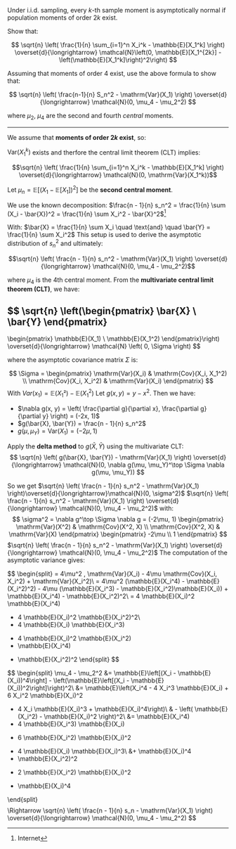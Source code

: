 Under i.i.d. sampling, every $k$-th sample moment is asymptotically normal if population moments of order $2k$ exist.

Show that:

$$
\sqrt{n} \left( \frac{1}{n} \sum_{i=1}^n X_i^k - \mathbb{E}[X_1^k] \right) \overset{d}{\longrightarrow} \mathcal{N}\left(0, \mathbb{E}[X_1^{2k}] - \left(\mathbb{E}[X_1^k]\right)^2\right)
$$

Assuming that moments of order 4 exist, use the above formula to show that:

$$
\sqrt{n} \left( \frac{n-1}{n} S_n^2 - \mathrm{Var}(X_1) \right) \overset{d}{\longrightarrow} \mathcal{N}(0, \mu_4 - \mu_2^2)
$$

where $\mu_2$, $\mu_4$ are the second and fourth *central* moments.

---
We assume that **moments of order $2k$ exist**, so:

$\mathrm{Var}(X_1^k)$ exists  and therfore  the central limit theorem (CLT) implies:

$$\sqrt{n} \left( \frac{1}{n} \sum_{i=1}^n X_i^k - \mathbb{E}[X_1^k] \right) \overset{d}{\longrightarrow} \mathcal{N}(0, \mathrm{Var}(X_1^k))$$

Let $\mu_n = \mathbb{E}[(X_1 - \mathbb{E}[X_1])^2]$ be the **second central moment**.

We use the known decomposition: $\frac{n - 1}{n} s_n^2 = \frac{1}{n} \sum (X_i - \bar{X})^2 = \frac{1}{n} \sum X_i^2 - \bar{X}^2$[^1]

With: $\bar{X} = \frac{1}{n} \sum X_i \quad \text{and} \quad \bar{Y} = \frac{1}{n} \sum X_i^2$
This setup is used to derive the asymptotic distribution of $s_n^2$ and ultimately:

$$\sqrt{n} \left( \frac{n - 1}{n} s_n^2 - \mathrm{Var}(X_1) \right) \overset{d}{\longrightarrow} \mathcal{N}(0, \mu_4 - \mu_2^2)$$

where $\mu_4$ is the 4th central moment.
From the **multivariate central limit theorem (CLT)**, we have:

$$
\sqrt{n} 
\left(\begin{pmatrix}
\bar{X} \\
\bar{Y}
\end{pmatrix}
-
\begin{pmatrix}
\mathbb{E}(X_1) \\
\mathbb{E}(X_1^2)
\end{pmatrix}\right)
\overset{d}{\longrightarrow} \mathcal{N}
\left(
0,
\Sigma
\right)
$$

where the asymptotic covariance matrix $\Sigma$ is:

$$
\Sigma =
\begin{pmatrix}
\mathrm{Var}(X_i) & \mathrm{Cov}(X_i, X_1^2) \\
\mathrm{Cov}(X_i, X_i^2) & \mathrm{Var}(X_i)
\end{pmatrix}
$$
With $Var(x_{1})= \mathbb{E}(X_{1}²)-\mathbb{E}(X_{1}^2)$
Let $g(x, y) = y - x^2$.
Then we have:

- $\nabla g(x, y) = \left( \frac{\partial g}{\partial x}, \frac{\partial g}{\partial y} \right) = (-2x, 1)$
- $g(\bar{X}, \bar{Y}) = \frac{n - 1}{n} s_n^2$
- $g(\mu, \mu_Y) = \mathrm{Var}(X_1) = (-2\mu, 1)$

Apply the **delta method** to $g(\bar{X}, \bar{Y})$ using the multivariate CLT:
$$
\sqrt{n} \left( g(\bar{X}, \bar{Y}) - \mathrm{Var}(X_1) \right)
\overset{d}{\longrightarrow}
\mathcal{N}(0, \nabla g(\mu, \mu_Y)^\top \Sigma \nabla g(\mu, \mu_Y))
$$

So we get $\sqrt{n} \left( \frac{n - 1}{n} s_n^2 - \mathrm{Var}(X_1) \right)\overset{d}{\longrightarrow}\mathcal{N}(0, \sigma^2)$
$\sqrt{n} \left( \frac{n - 1}{n} s_n^2 - \mathrm{Var}(X_1) \right) \overset{d}{\longrightarrow} \mathcal{N}(0, \mu_4 - \mu_2^2)$
with:
$$
\sigma^2 = \nabla g^\top \Sigma \nabla g = (-2\mu, 1)
\begin{pmatrix}
\mathrm{Var}(X^2) & \mathrm{Cov}(X^2, X) \\
\mathrm{Cov}(X^2, X) & \mathrm{Var}(X)
\end{pmatrix}
\begin{pmatrix}
-2\mu \\
1
\end{pmatrix}
$$
$\sqrt{n} \left( \frac{n - 1}{n} s_n^2 - \mathrm{Var}(X_1) \right) \overset{d}{\longrightarrow} \mathcal{N}(0, \mu_4 - \mu_2^2)$
The computation of the asymptotic variance gives:

$$
\begin{split}
= 4\mu^2 \, \mathrm{Var}(X_i) - 4\mu \mathrm{Cov}(X_i, X_i^2) + \mathrm{Var}(X_i^2)\\
= 4\mu^2 (\mathbb{E}(X_i^4) - \mathbb{E}(X_i^2)^2) - 4\mu (\mathbb{E}(X_i^3) - \mathbb{E}(X_i^2)\mathbb{E}(X_i)) + \mathbb{E}(X_i^4) - \mathbb{E}(X_i^2)^2\\
 = 4 \mathbb{E}(X_i)^2 \mathbb{E}(X_i^4)
- 4 \mathbb{E}(X_i)^2 \mathbb{E}(X_i^2)^2\\
- 4 \mathbb{E}(X_i) \mathbb{E}(X_i^3)
+ 4 \mathbb{E}(X_i)^2 \mathbb{E}(X_i^2)
+ \mathbb{E}(X_i^4)
- \mathbb{E}(X_i^2)^2
\end{split}
$$

$$
\begin{split}
\mu_4 - \mu_2^2 &= \mathbb{E}\left[(X_i - \mathbb{E}(X_i))^4\right] - \left(\mathbb{E}\left[(X_i - \mathbb{E}(X_i))^2\right]\right)^2\\
&= \mathbb{E}\left(X_i^4 - 4 X_i^3 \mathbb{E}(X_i) + 6 X_i^2 \mathbb{E}(X_i)^2
- 4 X_i \mathbb{E}(X_i)^3 + \mathbb{E}(X_i)^4\right)\\
& - \left( \mathbb{E}(X_i^2) - \mathbb{E}(X_i)^2 \right)^2\\
&= \mathbb{E}(X_i^4)
- 4 \mathbb{E}(X_i^3) \mathbb{E}(X_i)
+ 6 \mathbb{E}(X_i^2) \mathbb{E}(X_i)^2
- 4 \mathbb{E}(X_i) \mathbb{E}(X_i)^3\\
&+ \mathbb{E}(X_i)^4
- \mathbb{E}(X_i^2)^2
+ 2 \mathbb{E}(X_i^2) \mathbb{E}(X_i)^2
- \mathbb{E}(X_i)^4

\end{split}
$$
$$
\Rightarrow \sqrt{n} \left( \frac{n - 1}{n} s_n - \mathrm{Var}(X_1) \right)
\overset{d}{\longrightarrow} \mathcal{N}(0, \mu_4 - \mu_2^2)
$$

[^1]: Internet
